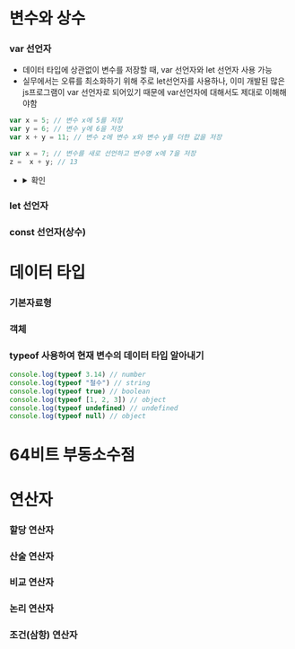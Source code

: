 # 변수와 상수

### var 선언자

- 데이터 타입에 상관없이 변수를 저장할 때, var 선언자와 let 선언자 사용 가능
- 실무에서는 오류를 최소화하기 위해 주로 let선언자를 사용하나, 이미 개발된 많은 js프로그램이 var 선언자로 되어있기 때문에 var선언자에 대해서도 제대로 이해해야함

```javascript
var x = 5; // 변수 x에 5를 저장
var y = 6; // 변수 y에 6을 저장
var x + y = 11; // 변수 z에 변수 x와 변수 y를 더한 값을 저장

var x = 7; // 변수를 새로 선언하고 변수명 x에 7을 저장
z =  x + y; // 13 
```

- <details><summary>확인</summary>

  var 선언자를 사용하면 동일한 변수명을 사용해도 에러가 나지 않기 때문에 매번 새로운 변수명을 만들어서 사용하지 않아도 된다는 장점이 있다. 하지만 이건 단점이 되기도 해서 Typescript의 태동을 불러왔다.

  </details>

### let 선언자

### const 선언자(상수)

# 데이터 타입

### 기본자료형

### 객체

### typeof 사용하여 현재 변수의 데이터 타입 알아내기

```javascript
console.log(typeof 3.14) // number
console.log(typeof "철수") // string
console.log(typeof true) // boolean
console.log(typeof [1, 2, 3]) // object
console.log(typeof undefined) // undefined
console.log(typeof null) // object
```



# 64비트 부동소수점

# 연산자

### 할당 연산자

### 산술 연산자

### 비교 연산자

### 논리 연산자

### 조건(삼항) 연산자

